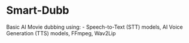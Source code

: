 # Smart-Dubb
Basic AI Movie dubbing using: - Speech-to-Text (STT) models, AI Voice Generation (TTS) models, FFmpeg, Wav2Lip
